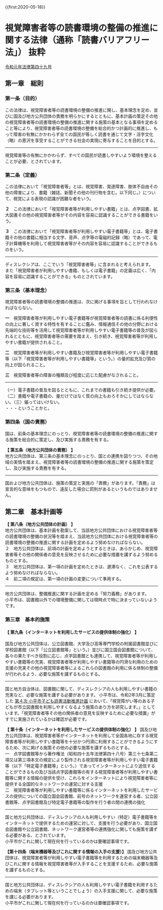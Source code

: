 {{first:2020-05-18}}
# 視覚障害者等の読書環境の整備の推進に関する法律（通称「読書バリアフリー法」） 抜粋
[令和元年法律第四十九号](https://elaws.e-gov.go.jp/search/elawsSearch/elaws_search/lsg0500/detail?lawId=501AC1000000049)
## 第一章　総則
### 第一条（目的）
この法律は、<span class="highlight">視覚障害者等の読書環境の整備の推進</span>に関し、基本理念を定め、並びに国及び地方公共団体の責務を明らかにするとともに、基本計画の策定その他の視覚障害者等の読書環境の整備の推進に関する施策の基本となる事項を定めること等により、視覚障害者等の読書環境の整備を総合的かつ計画的に推進し、もって<span class="highlight">障害の有無にかかわらず全ての国民が等しく読書を通じて文字・活字文化（略）の恵沢を享受することができる社会の実現に寄与することを目的とする。</span>

---

<div class="note"><i class="fa fa-comment-o"></i> 視覚障害等の有無にかかわらず、すべての国民が読書しやすいよう環境を整えることが必要、とされています。</div>

### 第二条（定義）  
この法律において「<span class="highlight">視覚障害者等</span>」とは、視覚障害、発達障害、肢体不自由その他の障害により、書籍（雑誌、新聞その他の刊行物を含む。以下同じ。）について、<span class="highlight">視覚による表現の認識が困難な者</span>をいう。

**２**　この法律において「視覚障害者等が利用しやすい書籍」とは、点字図書、拡大図書その他の<span class="highlight">視覚障害者等がその内容を容易に認識することができる書籍</span>をいう。

**３**　この法律において「視覚障害者等が利用しやすい電子書籍等」とは、電子書籍その他の書籍に相当する文字、音声、点字等の電磁的記録（略）であって、<span class="highlight">電子計算機等を利用して視覚障害者等がその内容を容易に認識することができるもの</span>をいう。

---
<div class="note"><i class="fa fa-comment-o"></i> ディスレクシアは、ここでいう「視覚障害者等」に含まれると考えられます。  また「視覚障害者が利用しやすい書籍、もしくは電子書籍」の定義は広く、「内容を容易に認識することができる」ものとされています。</div>

### 第三条（基本理念）
視覚障害者等の読書環境の整備の推進は、次に掲げる事項を旨として行われなければならない。

**一**　視覚障害者等が利用しやすい電子書籍等が視覚障害者等の読書に係る利便性の向上に著しく資する特性を有することに鑑み、<span class="highlight">情報通信その他の分野における先端的な技術等を活用して視覚障害者等が利用しやすい電子書籍等の普及が図られるとともに、視覚障害者等の需要を踏まえ、引き続き、視覚障害者等が利用しやすい書籍が提供されること。</span>

**二**　視覚障害者等が利用しやすい書籍及び視覚障害者等が利用しやすい電子書籍等（以下「視覚障害者等が利用しやすい書籍等」という。）の<span class="highlight">量的拡充及び質の向上が図られること。</span>

**三**　<span class="highlight">視覚障害者等の障害の種類及び程度に応じた配慮がなされること。</span>

---

<div class="note"><i class="fa fa-comment-o"></i> （一）電子書籍の普及を図るとともに、これまでの書籍も引き続き提供が必要。（二）書籍や電子書籍の、量だけではなく質の向上もおろそかにしてはならない。（三）偏ってはいけない。<br>・・・ということかと。</div>

### 第四条（国の責務）
<span class="highlight">国は、</span>前条の基本理念にのっとり、<span class="highlight">視覚障害者等の読書環境の整備の推進に関する施策を総合的に策定し、及び実施する責務を有する。</span>

**【 第五条（地方公共団体の責務） 】**  
<span class="highlight">地方公共団体は、</span>第三条の基本理念にのっとり、国との連携を図りつつ、その地域の実情を踏まえ、<span class="highlight">視覚障害者等の読書環境の整備の推進に関する施策を策定し、及び実施する責務を有する。</span>

---

<div class="note"><i class="fa fa-comment-o"></i> 国および地方公共団体は、施策の策定と実施の「責務」があります。「責務」は宣言的な意味をもつもので、違反した場合に罰則があるというものではありません。</div>

## 第二章　基本計画等

**【 第八条（地方公共団体の計画） 】**  
<span class="highlight">地方公共団体は、</span>基本計画を勘案して、当該地方公共団体における視覚障害者等の読書環境の整備の状況等を踏まえ、当該地方公共団体における<span class="highlight">視覚障害者等の読書環境の整備の推進に関する計画を定めるよう努めなければならない。</span>  
２　地方公共団体は、前項の<span class="highlight">計画を定めようとするときは、あらかじめ、視覚障害者等その他の関係者の意見を反映させるために必要な措置を講ずるよう努めるものとする。</span>  
３　地方公共団体は、第一項の計画を定めたときは、<span class="highlight">遅滞なく、これを公表するよう努めなければならない。</span>  
４　前二項の規定は、第一項の<span class="highlight">計画の変更</span>について準用する。

---

<div class="note"><i class="fa fa-comment-o"></i> 地方公共団体は、整備推進に関する計画を定める「努力義務」があります。<br>小平市は、図書館以外での環境整備に関しては現時点で特に決まっていないようです。</div>

### 第三章　基本的施策

#### 【 第九条（インターネットを利用したサービスの提供体制の強化） 】
<span class="highlight">国及び地方公共団体は、</span>公立図書館、大学及び高等専門学校の附属図書館並びに学校図書館（以下「公立図書館等」という。）並びに国立国会図書館について、各々の果たすべき役割に応じ、点字図書館とも連携して、<span class="highlight">視覚障害者等が利用しやすい書籍等の充実、視覚障害者等が利用しやすい書籍等の円滑な利用のための支援の充実その他の視覚障害者等によるこれらの図書館の利用に係る体制の整備が行われるよう、必要な施策を講ずるものとする。</span>

---

<div class="note"><i class="fa fa-comment-o"></i> 国と地方自治体は、図書館に関して、ディスレクシアの人も利用しやすい書籍の充実など、必要な施策を講ずる必要があります。  
小平市は、令和2年3月に策定した <a href="https://www.city.kodaira.lg.jp/kurashi/files/80990/080990/att_0000001.pdf">第４次 小平市子ども読書活動推進計画</a> において、「視覚障がい等のある子どもが市立図書館を利用しやすくなるよう施策のあり方を研究します。」としています。「視覚障害者等その他の関係者の意見を反映するために必要な措置」がすでに実施されているかは確認が必要です。</div>

**【 第十条（インターネットを利用したサービスの提供体制の強化） 】**
<span class="highlight">国及び地方公共団体は、</span>視覚障害者等がインターネットを利用して全国各地に存する視覚障害者等が利用しやすい書籍等を十分かつ円滑に利用することができるようにするため、<span class="highlight">次に掲げる施策その他の必要な施策を講ずるものとする。</span>  
一　点字図書館等から著作権法（昭和四十五年法律第四十八号）第三十七条第二項又は第三項本文の規定により製作される<span class="highlight">視覚障害者等が利用しやすい電子書籍等</span>（以下「特定電子書籍等」という。）であってインターネットにより送信することができるもの及び当該点字図書館等の有する視覚障害者等が利用しやすい書籍等に関する情報の提供を受け、<span class="highlight">これらをインターネットにより視覚障害者等に提供する全国的なネットワークの運営に対する支援</span>  
二　視覚障害者等が利用しやすい書籍等に係るインターネットを利用したサービスの提供についての<span class="highlight">国立国会図書館、前号のネットワークを運営する者、公立図書館等、点字図書館及び特定電子書籍等の製作を行う者の間の連携の強化<span class="highlight">

---

<div class="note"><i class="fa fa-comment-o"></i> 国と地方公共団体は、ディスレクシアの人も利用しやすい（特定）電子書籍等をインターネットで提供するための運営に対して、支援を行う必要があり、国立国会図書館や公立図書館、ネットワーク運営者等の連携強化に関しても施策を講ずる必要がある、とされています。<br>
小平市がこれに関して現在何を行っているのかは要確認事項です。</div>

**【第十四条（端末機器等及びこれに関する情報の入手の支援）】**
<span class="highlight">国及び地方公共団体は、視覚障害者等が利用しやすい電子書籍等を利用するための端末機器等及びこれに関する情報を視覚障害者等が入手することを支援するため、必要な施策を講ずるものとする。</span>

---

<div class="note"><i class="fa fa-comment-o"></i> 国と地方公共団体は、ディスレクシアの人も利用しやすい電子書籍を利用するための端末（タブレット等ということでしょう）の入手支援に関して、必要な施策を講じる必要があります。<br>
小平市がこれに関して現在何を行っているのかは要確認事項です。</div>

